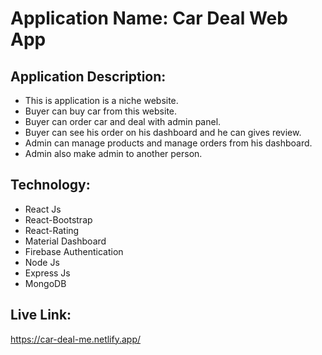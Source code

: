 # Application Name: Car Deal Web App

## Application Description:
* This is application is a niche website.
* Buyer can buy car from this website.
* Buyer can order car and deal with admin panel.
* Buyer can see his order on his dashboard and he can gives review.
* Admin can manage products and manage orders from his dashboard.
* Admin also make admin to another person.

## Technology:
* React Js
* React-Bootstrap
* React-Rating
* Material Dashboard
* Firebase Authentication
* Node Js
* Express Js
* MongoDB

## Live Link: 
https://car-deal-me.netlify.app/